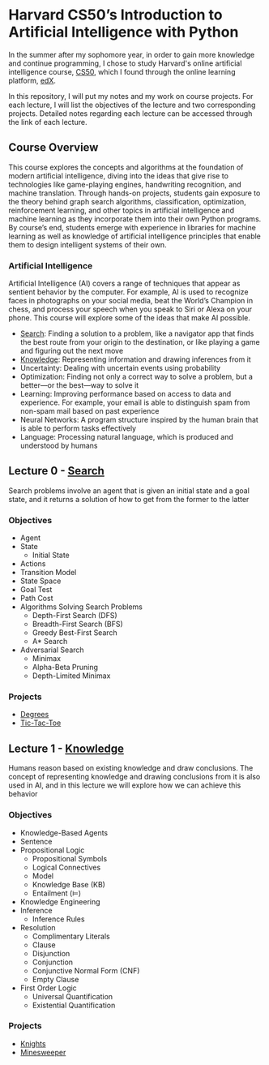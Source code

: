 # Harvard CS50’s Introduction to Artificial Intelligence with Python

In the summer after my sophomore year, in order to gain more knowledge and continue programming, I chose to study Harvard's online artificial intelligence course, [CS50](https://cs50.harvard.edu/ai/2020/), which I found through the online learning platform, [edX](https://www.edx.org/). <br/>

In this repository, I will put my notes and my work on course projects. For each lecture, I will list the objectives of the lecture and two corresponding projects. Detailed notes regarding each lecture can be accessed through the link of each lecture.

## Course Overview

This course explores the concepts and algorithms at the foundation of modern artificial intelligence, diving into the ideas that give rise to technologies like game-playing engines, handwriting recognition, and machine translation. Through hands-on projects, students gain exposure to the theory behind graph search algorithms, classification, optimization, reinforcement learning, and other topics in artificial intelligence and machine learning as they incorporate them into their own Python programs. By course’s end, students emerge with experience in libraries for machine learning as well as knowledge of artificial intelligence principles that enable them to design intelligent systems of their own.

### Artificial Intelligence

Artificial Intelligence (AI) covers a range of techniques that appear as sentient behavior by the computer. For example, AI is used to recognize faces in photographs on your social media, beat the World’s Champion in chess, and process your speech when you speak to Siri or Alexa on your phone. This course will explore some of the ideas that make AI possible.

- [Search](#lecture-0---search): Finding a solution to a problem, like a navigator app that finds the best route from your origin to the destination, or like playing a game and figuring out the next move
- [Knowledge](#lecture-1---knowledge): Representing information and drawing inferences from it
- Uncertainty: Dealing with uncertain events using probability
- Optimization: Finding not only a correct way to solve a problem, but a better—or the best—way to solve it
- Learning: Improving performance based on access to data and experience. For example, your email is able to distinguish spam from non-spam mail based on past experience
- Neural Networks: A program structure inspired by the human brain that is able to perform tasks effectively
- Language: Processing natural language, which is produced and understood by humans

## Lecture 0 - [Search](/0.Search/README.md)

Search problems involve an agent that is given an initial state and a goal state, and it returns a solution of how to get from the former to the latter

### Objectives

- Agent
- State
  - Initial State
- Actions
- Transition Model
- State Space
- Goal Test
- Path Cost
- Algorithms Solving Search Problems
  - Depth-First Search (DFS)
  - Breadth-First Search (BFS)
  - Greedy Best-First Search
  - A\* Search
- Adversarial Search
  - Minimax
  - Alpha-Beta Pruning
  - Depth-Limited Minimax

### Projects

- [Degrees](/0.Search/degrees/)
- [Tic-Tac-Toe](/0.Search/tictactoe/)

## Lecture 1 - [Knowledge](/1.Knowledge/README.md)

Humans reason based on existing knowledge and draw conclusions. The concept of representing knowledge and drawing conclusions from it is also used in AI, and in this lecture we will explore how we can achieve this behavior

### Objectives

- Knowledge-Based Agents
- Sentence
- Propositional Logic
  - Propositional Symbols
  - Logical Connectives
  - Model
  - Knowledge Base (KB)
  - Entailment (⊨)
- Knowledge Engineering
- Inference
  - Inference Rules
- Resolution
  - Complimentary Literals
  - Clause
  - Disjunction
  - Conjunction
  - Conjunctive Normal Form (CNF)
  - Empty Clause
- First Order Logic
  - Universal Quantification
  - Existential Quantification

### Projects

- [Knights](/1.Knowledge/knights/)
- [Minesweeper](/1.Knowledge/minesweeper/)
